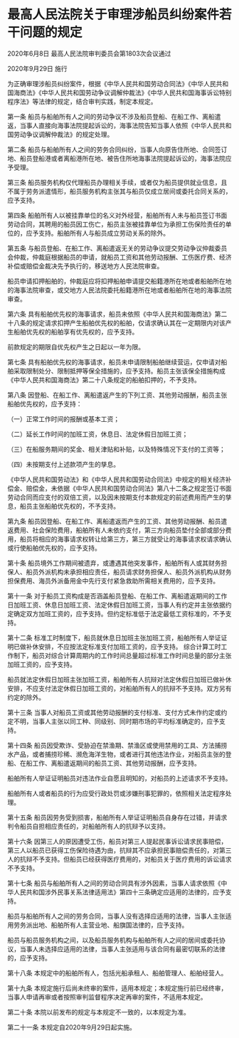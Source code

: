 # 最高人民法院关于审理涉船员纠纷案件若干问题的规定

2020年6月8日 最高人民法院审判委员会第1803次会议通过

2020年9月29日 施行

<!-- INFO END -->

为正确审理涉船员纠纷案件，根据《中华人民共和国劳动合同法》《中华人民共和国海商法》《中华人民共和国劳动争议调解仲裁法》《中华人民共和国海事诉讼特别程序法》等法律的规定，结合审判实践，制定本规定。

第一条 船员与船舶所有人之间的劳动争议不涉及船员登船、在船工作、离船遣返，当事人直接向海事法院提起诉讼的，海事法院告知当事人依照《中华人民共和国劳动争议调解仲裁法》的规定处理。

第二条 船员与船舶所有人之间的劳务合同纠纷，当事人向原告住所地、合同签订地、船员登船港或者离船港所在地、被告住所地海事法院提起诉讼的，海事法院应予受理。

第三条 船员服务机构仅代理船员办理相关手续，或者仅为船员提供就业信息，且不属于劳务派遣情形，船员服务机构主张其与船员仅成立居间或委托合同关系的，应予支持。

第四条 船舶所有人以被挂靠单位的名义对外经营，船舶所有人未与船员签订书面劳动合同，其聘用的船员因工伤亡，船员主张被挂靠单位为承担工伤保险责任的单位的，应予支持。船舶所有人与船员成立劳动关系的除外。

第五条 与船员登船、在船工作、离船遣返无关的劳动争议提交劳动争议仲裁委员会仲裁，仲裁庭根据船员的申请，就船员工资和其他劳动报酬、工伤医疗费、经济补偿或赔偿金裁决先予执行的，移送地方人民法院审查。

船员申请扣押船舶的，仲裁庭应将扣押船舶申请提交船籍港所在地或者船舶所在地的海事法院审查，或交地方人民法院委托船籍港所在地或者船舶所在地的海事法院审查。

第六条 具有船舶优先权的海事请求，船员未依照《中华人民共和国海商法》第二十八条的规定请求扣押产生船舶优先权的船舶，仅请求确认其在一定期限内对该产生船舶优先权的船舶享有优先权的，应予支持。

前款规定的期限自优先权产生之日起以一年为限。

第七条 具有船舶优先权的海事请求，船员未申请限制船舶继续营运，仅申请对船舶采取限制处分、限制抵押等保全措施的，应予支持。船员主张该保全措施构成《中华人民共和国海商法》第二十八条规定的船舶扣押的，不予支持。

第八条 因登船、在船工作、离船遣返产生的下列工资、其他劳动报酬，船员主张船舶优先权的，应予支持：

（一）正常工作时间的报酬或基本工资；

（二）延长工作时间的加班工资，休息日、法定休假日加班工资；

（三）在船服务期间的奖金、相关津贴和补贴，以及特殊情况下支付的工资等；

（四）未按期支付上述款项产生的孳息。

《中华人民共和国劳动法》和《中华人民共和国劳动合同法》中规定的相关经济补偿金、赔偿金，未依据《中华人民共和国劳动合同法》第八十二条之规定签订书面劳动合同而应支付的双倍工资，以及因未按期支付本款规定的前述费用而产生的孳息，船员主张船舶优先权的，不予支持。

第九条 船员因登船、在船工作、离船遣返而产生的工资、其他劳动报酬、船员遣返费用、社会保险费用，船舶所有人未依约支付，第三方向船员垫付全部或部分费用，船员将相应的海事请求权转让给第三方，第三方就受让的海事请求权请求确认或行使船舶优先权的，应予支持。

第十条 船员境外工作期间被遗弃，或遭遇其他突发事件，船舶所有人或其财务担保人、船员外派机构未承担相应责任，船员请求财务担保人、船员外派机构从财务担保费用、海员外派备用金中先行支付紧急救助所需相关费用的，应予支持。

第十一条 对于船员工资构成是否涵盖船员登船、在船工作、离船遣返期间的工作日加班工资、休息日加班工资、法定休假日加班工资，当事人有约定并主张依据约定确定双方加班工资的，应予支持。但约定标准低于法定最低工资标准的，不予支持。

第十二条 标准工时制度下，船员就休息日加班主张加班工资，船舶所有人举证证明已做补休安排，不应按法定标准支付加班工资的，应予支持。 综合计算工时工作制下，船员对综合计算周期内的工作时间总量超过标准工作时间总量的部分主张加班工资的，应予支持。

船员就法定休假日加班主张加班工资，船舶所有人抗辩对法定休假日加班已做补休安排，不应支付法定休假日加班工资的，对船舶所有人的抗辩不予支持。双方另有约定的除外。

第十三条 当事人对船员工资或其他劳动报酬的支付标准、支付方式未作约定或约定不明，当事人主张以同工种、同级别、同时期市场的平均标准确定的，应予支持。

第十四条 船员因受欺诈、受胁迫在禁渔期、禁渔区或使用禁用的工具、方法捕捞水产品，或者捕捞珍稀、濒危海洋生物，或者进行其他违法作业，对船员主张的登船、在船工作、离船遣返期间的船员工资、其他劳动报酬，应予支持。

船舶所有人举证证明船员对违法作业自愿且明知的，对船员的上述请求不予支持。

船舶所有人或者船员的行为应受行政处罚或涉嫌刑事犯罪的，依照相关法定程序处理。

第十五条 船员因劳务受到损害，船舶所有人举证证明船员自身存在过错，并请求判令船员自担相应责任的，对船舶所有人的抗辩予以支持。

第十六条 因第三人的原因遭受工伤，船员对第三人提起民事诉讼请求民事赔偿，第三人以船员已获得工伤保险待遇为由，抗辩其不应承担民事赔偿责任的，对第三人的抗辩不予支持。但船员已经获得医疗费用的，对船员关于医疗费用的诉讼请求不予支持。

第十七条 船员与船舶所有人之间的劳动合同具有涉外因素，当事人请求依照《中华人民共和国涉外民事关系法律适用法》第四十三条确定应适用的法律的，应予支持。

船员与船舶所有人之间的劳务合同，当事人没有选择应适用的法律，当事人主张适用劳务派出地、船舶所有人主营业地、船旗国法律的，应予支持。

船员与船员服务机构之间，以及船员服务机构与船舶所有人之间的居间或委托协议，当事人未选择应适用的法律，当事人主张适用与该合同有最密切联系的法律的，应予支持。

第十八条 本规定中的船舶所有人，包括光船承租人、船舶管理人、船舶经营人。

第十九条 本规定施行后尚未终审的案件，适用本规定；本规定施行前已经终审，当事人申请再审或者按照审判监督程序决定再审的案件，不适用本规定。

第二十条 本院以前发布的规定与本规定不一致的，以本规定为准。

第二十一条 本规定自2020年9月29日起实施。